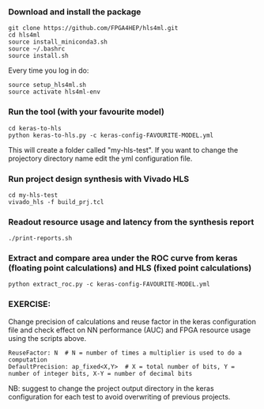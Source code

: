 ### Download and install the package

```
git clone https://github.com/FPGA4HEP/hls4ml.git
cd hls4ml
source install_miniconda3.sh
source ~/.bashrc
source install.sh
```

Every time you log in do:

```
source setup_hls4ml.sh
source activate hls4ml-env
```

### Run the tool (with your favourite model)

```
cd keras-to-hls
python keras-to-hls.py -c keras-config-FAVOURITE-MODEL.yml
```

This will create a folder called "my-hls-test". If you want to change the projectory directory name edit the yml configuration file.

### Run project design synthesis with Vivado HLS

```
cd my-hls-test
vivado_hls -f build_prj.tcl
```

### Readout resource usage and latency from the synthesis report

```
./print-reports.sh
```

### Extract and compare area under the ROC curve from keras (floating point calculations) and HLS (fixed point calculations)

```
python extract_roc.py -c keras-config-FAVOURITE-MODEL.yml
```

### EXERCISE:

Change precision of calculations and reuse factor in the keras configuration file and check effect on NN performance (AUC) and FPGA resource usage using the scripts above.

```
ReuseFactor: N  # N = number of times a multiplier is used to do a computation 
DefaultPrecision: ap_fixed<X,Y>  # X = total number of bits, Y = number of integer bits, X-Y = number of decimal bits
```

NB: suggest to change the project output directory in the keras configuration for each test to avoid overwriting of previous projects.
